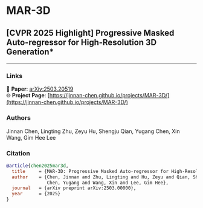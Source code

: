 # MAR-3D
## [CVPR 2025 Highlight] Progressive Masked Auto-regressor for High-Resolution 3D Generation*


---

### Links
📄 **Paper**: [arXiv:2503.20519](https://arxiv.org/abs/2503.20519)  
🌐 **Project Page**: [https://jinnan-chen.github.io/projects/MAR-3D/](https://jinnan-chen.github.io/projects/MAR-3D/)

### Authors
Jinnan Chen, Lingting Zhu, Zeyu Hu, Shengju Qian, Yugang Chen, Xin Wang, Gim Hee Lee

### Citation
```bibtex
@article{chen2025mar3d,
  title     = {MAR-3D: Progressive Masked Auto-regressor for High-Resolution 3D Generation},
  author    = {Chen, Jinnan and Zhu, Lingting and Hu, Zeyu and Qian, Shengju and 
               Chen, Yugang and Wang, Xin and Lee, Gim Hee},
  journal   = {arXiv preprint arXiv:2503.00000},
  year      = {2025}
}
```
